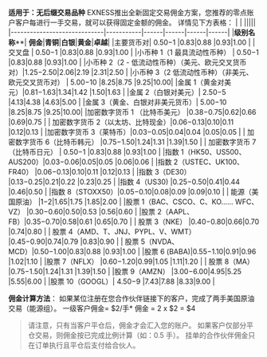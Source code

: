 
**适用于：无后缀交易品种**
EXNESS推出全新固定交易佣金方案，您推荐的零点账户客户每进行一手交易，就可以获得固定金额的佣金。 详情见下方表格：
|  |  |||||
|-----------------------------|-----------|------|------|------|------|
|**级别名称****|  **佣金**|**青铜**|**白银**|**黄金**|**卓越**|
|主要货币对| $0.50-$1  |$0.83 |$0.88 |$0.93 |$1.00 |
| 交叉盘 | $0.50-$1  |$0.83 |$0.88 |$0.93 |$1.00 |
|小币种 1（1 最具流动性币种） | $0.50-$1  |$0.83 |$0.88 |$0.93 |$1.00 |
|小币种 2（2 - 低流动性币种）（美元、欧元交叉货币对）|$1.25-$2.50|$2.06 |$2.19 |$2.31 |$2.50 |
|小币种 3（2 低流动性币种）（非美元、欧元交叉货币对） | $5.00-$10 |$8.25 |$8.75 |$9.25 |$10.00|
|金属 1（黄金对美元）|$0.81-$1.63|$1.34 |$1.42 |$1.50 |$1.63 |
|金属 2（白银对美元）| $2.50-$5  |$4.13 |$4.38 |$4.63 |$5.00 |
|金属 3（黄金、白银对非美元货币）| $5.00-$10 |$8.25 |$8.75 |$9.25 |$10.00|
|加密数字货币 1 （比特币美元） |$0.38-$0.75|$0.62 |$0.66 |$0.69 |$0.75 |
|  加密数字货币 2（以太坊、比特现金）|$0.06-$0.13|$0.10 |$0.11 |$0.12 |$0.13 |
|加密数字货币 3（莱特币）|$0.03-$0.05|$0.04 |$0.04 |$0.05 |$0.05 |
| 加密数字货币 6（比特币韩元） |$0.75-$1.50|$1.24 |$1.31 |$1.39 |$1.50 |
| 加密数字货币 7（比特币日元） | $0.50-$1  |$0.83 |$0.88 |$0.93 |$1.00 |
|指数 1（HK50、US500、AUS200）|$0.03-$0.06|$0.05 |$0.05 |$0.06 |$0.06 |
|指数 2（USTEC、UK100、FR40） |$0.06-$0.13|$0.10 |$0.11 |$0.12 |$0.13 |
|指数 3（DE30） |$0.13-$0.25|$0.21 |$0.22 |$0.23 |$0.25 |
|指数 4（US30) |$0.25-$0.50|$0.41 |$0.44 |$0.46 |$0.50 |
|指数 8（STOXX50）|$0.05-$0.10|$0.08 |$0.09 |$0.09 |$0.10 |
| 能源（美国原油）  |$1-$2|$1.65 |$1.75 |$1.85 |$2.00 |
|股票 1（BAC、CSCO、C、KO…… WFC、VZ） |$0.30-$0.60|$0.50 |$0.53 |$0.56 |$0.60 |
|股票 2（AAPL、FB）|$0.35-$0.70|$0.58 |$0.61 |$0.65 |$0.70 |
| 股票 3（NKE） |$0.40-$0.80|$0.66 |$0.70 |$0.74 |$0.80 |
| 股票 4（AMD、T、JNJ、PYPL、V、WMT）  |$0.45-$0.90|$0.74 |$0.79 |$0.83 |$0.90 |
| 股票 5（NVDA、MCD）|$0.50-$1.00|$0.83 |$0.88 |$0.93 |$1.00 |
|股票 6 (BABA)|$0.55-$1.10|$0.91 |$0.96 |$1.02 |$1.10 |
|股票 7（NFLX） |$0.60-$1.20|$0.99 |$1.05 |$1.11 |$1.20 |
| 股票 8（MA）  |$0.75-$1.50|$1.24 |$1.31 |$1.39 |$1.50 |
|股票 9（AMZN） |$3.00-$6.00|$4.95 |$5.25 |$5.55 |$6.00 |
|股票 10（GOOGL）| $4.50-$9  |$7.43 |$7.88 |$8.33 |$9.00 |

**佣金计算方法**：
如果某位注册在您合作伙伴链接下的客户，完成了两手美国原油交易（能源组）。
一级客户佣金= $2/手*
佣金 = 2 x $2 = $4
> 请注意，只有当客户平仓后，佣金才会汇入您的账户。 如果客户仅部分平仓交易，则佣金按已完成比例计算（如：0.5 手）。
挂单的合作伙伴佣金只在订单执行且平仓后支付给合伙人。